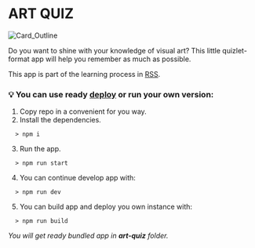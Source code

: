 # ART QUIZ
![Card_Outline](https://user-images.githubusercontent.com/25500962/174681856-8d9aa39e-40e6-4dc2-9ed9-507104af4fc6.jpg)

Do you want to shine with your knowledge of visual art? This little quizlet-format app will help you remember as much as possible.

This app is part of the learning process in [RSS](https://rs.school/).

### 💡 You can use ready [deploy](https://shadowinhaze.github.io/art-quiz-game/) or run your own version:

1. Copy repo in a convenient for you way.
2. Install the dependencies.

```
  > npm i
```

3. Run the app.

```
  > npm run start
```

4. You can continue develop app with:

```
  > npm run dev
```

5. You can build app and deploy you own instance with:

```
  > npm run build
```

_You will get ready bundled app in **art-quiz** folder._
